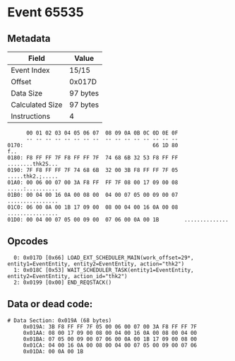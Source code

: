 # Event 65535

## Metadata

| Field           | Value    |
|-----------------|----------|
| Event Index     | 15/15    |
| Offset          | 0x017D   |
| Data Size       | 97 bytes |
| Calculated Size | 97 bytes |
| Instructions    | 4        |

```
      00 01 02 03 04 05 06 07  08 09 0A 0B 0C 0D 0E 0F
      -- -- -- -- -- -- -- --  -- -- -- -- -- -- -- --
0170:                                         66 1D 80               f..
0180: F8 FF FF 7F F8 FF FF 7F  74 68 6B 32 53 F8 FF FF  ........thk2S...
0190: 7F F8 FF FF 7F 74 68 6B  32 00 3B F8 FF FF 7F 05  .....thk2.;.....
01A0: 00 06 00 07 00 3A F8 FF  FF 7F 08 00 17 09 00 08  .....:..........
01B0: 00 04 00 16 0A 00 08 00  04 00 07 05 00 09 00 07  ................
01C0: 06 00 0A 00 1B 17 09 00  08 00 04 00 16 0A 00 08  ................
01D0: 00 04 00 07 05 00 09 00  07 06 00 0A 00 1B        ..............  
```

## Opcodes

```
  0: 0x017D [0x66] LOAD_EXT_SCHEDULER_MAIN(work_offset=29*, entity1=EventEntity, entity2=EventEntity, action="thk2")
  1: 0x018C [0x53] WAIT_SCHEDULER_TASK(entity1=EventEntity, entity2=EventEntity, action_id="thk2")
  2: 0x0199 [0x00] END_REQSTACK()
```

## Data or dead code:

```
# Data Section: 0x019A (68 bytes)
     0x019A: 3B F8 FF FF 7F 05 00 06 00 07 00 3A F8 FF FF 7F
     0x01AA: 08 00 17 09 00 08 00 04 00 16 0A 00 08 00 04 00
     0x01BA: 07 05 00 09 00 07 06 00 0A 00 1B 17 09 00 08 00
     0x01CA: 04 00 16 0A 00 08 00 04 00 07 05 00 09 00 07 06
     0x01DA: 00 0A 00 1B
```
